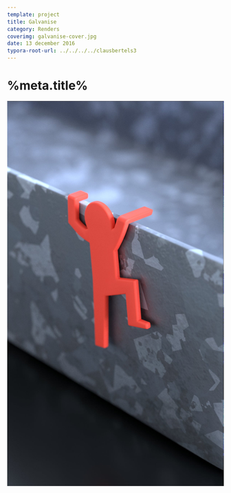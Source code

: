 ```yaml
---
template: project
title: Galvanise
category: Renders
coverimg: galvanise-cover.jpg
date: 13 december 2016
typora-root-url: ../../../../clausbertels3
---
```


# %meta.title%

![galvanise-cover](/assets/renders/galvanise.jpg)